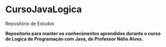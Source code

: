 # CursoJavaLogica
Repositório de Estudos

**Repositorio para manter os conhecimentos aprendidos durante o curso de Logíca de Programação com Java, do Professor Nélio Alves.**
